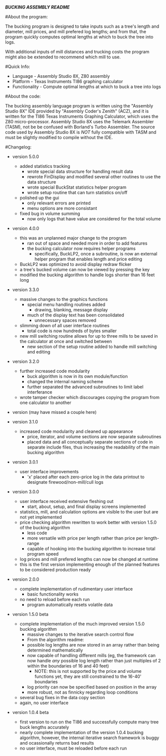 ___BUCKING ASSEMBLY README___


#About the program:

The bucking program is designed to take inputs such as a tree's length and
diameter, mill prices, and mill prefered log lengths; and from that, the
program quickly computes optimal lengths at which to buck the tree into
logs.

With additional inputs of mill distances and trucking costs the
program might also be extended to recommend which mill to use.


#Quick Info:

* Language - Assembly Studio 8X, Z80 assembly
* Platform - Texas Instruments TI86 graphing calculator
* Functionality - Compute optimal lengths at which to buck a tree into logs

#About the code:

The bucking assembly language program is written using the
"Assembly Studio 8X" IDE provided by "Assembly Coder's Zenith" (ACZ), and
it is written for the TI86 Texas Instruments Graphing Calculator, which
uses the Z80 micro-processor. Assembly Studio 8X uses the Telemark Assembler
(TASM), not be be confused with Borland's Turbo Assembler. The source code
used by Assembly Studio 8X is *NOT* fully compatible with TASM and must be
slightly modified to compile without the IDE.


#Changelog:

- version 5.0.0
    - added statistics tracking
        - wrote special data structure for handling result data
        - rewrote FinDisplay and modified several other routines to use the
            data structure
        - wrote special BuckStat statistics helper program
        - wrote setup routine that can turn statistics on/off
    - polished up the gui
        - only relevant errors are printed
        - menu options are more consistant
    - fixed bug in volume summing
        - now only logs that have value are considered for the total volume

- version 4.0.0
    - this was an unplanned major change to the program
        - ran out of space and needed more in order to add features
        - the bucking calculator now requires helper programs
            - specifically, BuckLP2, once a subroutine, is now an external
                helper program that enables length and price editing
    - BuckLP2 was optimized to avoid display redraw flicker
    - a tree's bucked volume can now be viewed by pressing the <MORE> key
    - modified the bucking algorithm to handle logs shorter than 16 feet long

- version 3.3.0
    - massive changes to the graphics functions
        - special menu handling routines added
            - drawing, blanking, message display
        - much of the display text has been consolidated
            - unnecessary spaces removed
    - slimming down of all user interface routines
        - total code is now hundreds of bytes smaller
    - new mill switching routine allows for up to three mills to be saved
        in the calculator at once and switched between
        - new section of the setup routine added to handle mill switching and
            editing

- version 3.2.0
    - further increased code modularity
        - buck algorithm is now in its own module/function
        - changed the internal naming scheme
        - further separated the advanced subroutines to limit label interferance
    - wrote tamper checker which discourages copying the program from one
        calculator to another

- version (may have missed a couple here)

- version 3.1.0
	- increased code modularity and cleaned up appearance
		- price, iterator, and volume sections are now separate
			subroutines
		- placed data and all conceptually separate sections of
			code in separate include files, thus increasing
			the readability of the main bucking algorithm

- version 3.0.1
	- user interface improvements
		- 'x' placed after each zero-price log in the data printout
			to designate firewood/non-mill/cull logs

- version 3.0.0
	- user interface received extensive fleshing out
		- start, about, setup, and final display screens
			implemented
	- statistics, mill, and calculation options are visible to the
			user but are not yet implemented
	- price checking algorithm rewritten to work better with version
			1.5.0 of the bucking algorithm
		- less code
		- more versatile with price per length rather than
			price per length-range
		- capable of hooking into the bucking algorithm to
			increase total program speed
	- log prices and mill prefered lengths can now be changed at runtime
	- this is the first version implementing enough of the planned
		features to be considered production ready

- version 2.0.0
	- complete implementation of rudimentary user interface
		- basic functionality works
	- no need to reload before each run
		- program automatically resets volatile data

- version 1.5.0 beta
	- complete implementation of the much improved version 1.5.0 bucking
			algorithm
		- massive changes to the iterative search control flow
		* From the algorithm readme:
		- possible log lengths are now stored in an array rather
		    than being determined mathematically
		- now capable of handling different mills (eg, the framework
		    can now handle *any* possible log length rather than
		    just multiples of 2 within the boundaries of 16 and 40
		    feet)
		    - NOTE: this is not supported by the price and volume
		        functions yet, they are still constrained to the
		        16-40' boundaries
		- log priority can now be specified based on position in
		    the array
		- more robust, not as finnicky regarding loop conditions
	- several bug fixes in the data copy section
	- again, no user interface

- version 1.0.4 beta
	- first version to run on the TI86 and successfully compute many
		tree buck lengths accurately
	- nearly complete implementation of the version 1.0.4 bucking
		algorithm, however, the internal iterative search framework
		is buggy and ocassionally returns bad results
	- no user interface, must be reloaded before each run


